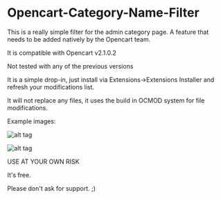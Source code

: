 # Opencart-Category-Name-Filter
This is a really simple filter for the admin category page. A feature that needs to be added natively by the Opencart team.

It is compatible with Opencart v2.1.0.2

Not tested with any of the previous versions

It is a simple drop-in, just install via Extensions->Extensions Installer and refresh your modifications list.

It will not replace any files, it uses the build in OCMOD system for file modifications.

Example images:

![alt tag](https://github.com/petsoukos/Opencart-Category-Name-Filter/blob/master/category_filter_ocmod_001.png)

![alt tag](https://github.com/petsoukos/Opencart-Category-Name-Filter/blob/master/category_filter_ocmod_002.png)

USE AT YOUR OWN RISK

It's free.

Please don't ask for support. ;)
